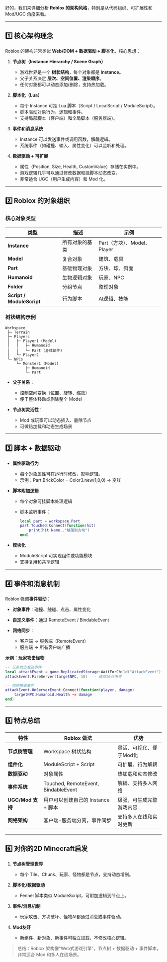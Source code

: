 好的，我们来详细分析 **Roblox 的架构风格**，特别是从代码组织、可扩展性和 Mod/UGC 角度来看。

---

## 1️⃣ 核心架构理念

Roblox 的架构非常类似 **Web/DOM + 数据驱动 + 脚本化**，核心思想：

1. **节点树（Instance Hierarchy / Scene Graph）**

   * 游戏世界是一个 **树状结构**，每个对象都是 **Instance**。
   * 父子关系决定 **层次、空间位置、渲染顺序**。
   * 任何对象都可以动态添加/删除，支持热加载。

2. **脚本化（Lua）**

   * 每个 Instance 可挂 Lua 脚本（Script / LocalScript / ModuleScript）。
   * 脚本驱动对象行为、逻辑和事件。
   * 支持局部脚本（客户端）和全局脚本（服务器端）。

3. **事件和消息系统**

   * Instance 可以发送事件或调用函数，解耦逻辑。
   * 系统事件（如碰撞、输入、属性变化）可以监听和处理。

4. **数据驱动 + 可扩展**

   * 属性（Position, Size, Health, CustomValue）存储在实例中。
   * 游戏逻辑几乎可以通过修改数据和挂脚本动态改变。
   * 非常适合 UGC（用户生成内容）和 Mod 化。

---

## 2️⃣ Roblox 的对象组织

### **核心对象类型**

| 类型                        | 描述      | 示例                    |
| ------------------------- | ------- | --------------------- |
| **Instance**              | 所有对象的基类 | Part（方块）、Model、Player |
| **Model**                 | 复合对象    | 建筑、载具                 |
| **Part**                  | 基础物理对象  | 方块、球、斜面               |
| **Humanoid**              | 生物逻辑对象  | 玩家、NPC                |
| **Folder**                | 分组节点    | 整理对象                  |
| **Script / ModuleScript** | 行为脚本    | AI逻辑、技能               |

### **树状结构示例**

```
Workspace
 ├─ Terrain
 ├─ Players
 │   ├─ Player1 (Model)
 │   │   ├─ Humanoid
 │   │   └─ Part (身体部件)
 │   └─ Player2
 └─ NPCs
     └─ Monster1 (Model)
         ├─ Humanoid
         └─ Part
```

* **父子关系**：

  * 控制空间变换（位置、旋转、缩放）
  * 便于整体移动或删除整个 Model
* **节点树灵活性**：

  * Mod 或玩家可以动态插入、删除节点
  * 可做热加载和动态生成场景

---

## 3️⃣ 脚本 + 数据驱动

* **属性驱动行为**

  * 每个对象属性可在运行时修改，影响逻辑。
  * 示例：Part.BrickColor = Color3.new(1,0,0) → 变红

* **脚本附加逻辑**

  * 每个对象可挂脚本处理逻辑
  * 脚本监听事件：

    ```lua
    local part = workspace.Part
    part.Touched:Connect(function(hit)
        print(hit.Name.."触碰到方块")
    end)
    ```

* **模块化**

  * ModuleScript 可实现组件或功能模块
  * 支持复用和共享逻辑

---

## 4️⃣ 事件和消息机制

Roblox 强调**事件驱动**：

* **对象事件**：碰撞、触碰、点击、属性变化
* **自定义事件**：通过 RemoteEvent / BindableEvent
* **网络同步**：

  * 客户端 → 服务端（RemoteEvent）
  * 服务端 → 所有客户端广播

**示例：玩家攻击怪物**

```lua
-- 玩家攻击发送事件
local attackEvent = game.ReplicatedStorage:WaitForChild("AttackEvent")
attackEvent:FireServer(targetNPC, 10)  -- 造成10点伤害

-- 怪物接收事件
attackEvent.OnServerEvent:Connect(function(player, damage)
    targetNPC.Humanoid.Health -= damage
end)
```

---

## 5️⃣ 特点总结

| 特性             | Roblox 做法                           | 优势            |
| -------------- | ----------------------------------- | ------------- |
| **节点树管理**      | Workspace 树状结构                      | 灵活、可视化、便于Mod化 |
| **组件化**        | ModuleScript + Script               | 可扩展，行为解耦      |
| **数据驱动**       | 对象属性                                | 热加载和动态修改      |
| **事件系统**       | Touched, RemoteEvent, BindableEvent | 解耦、支持多人网络     |
| **UGC/Mod 支持** | 用户可以创建自己的 Instance + 脚本             | 极强，可生成完整游戏内容  |
| **网络架构**       | 客户端-服务端分离，事件同步                      | 支持多人在线和实时更新   |

---

## 6️⃣ 对你的2D Minecraft启发

1. **节点树管理世界**

   * 每个 Tile、Chunk、玩家、怪物都是节点，支持动态增删。

2. **脚本化/数据驱动**

   * Fennel 脚本类似 ModuleScript，可附加逻辑到节点上。

3. **事件/消息机制**

   * 玩家攻击、方块破坏、怪物AI都通过消息或事件驱动。

4. **Mod友好**

   * 新组件、新对象、新事件可独立加载，不修改核心逻辑。

> 总结：Roblox 架构像“Web式游戏引擎”，节点树 + 数据驱动 + 事件脚本，非常适合 Mod 和多人在线场景。


